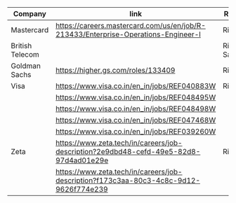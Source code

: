 
| Company         | link                                                                                  | Reference      | Status |
| --------------- | ------------------------------------------------------------------------------------- | -------------- | ------ |
| Mastercard      | https://careers.mastercard.com/us/en/job/R-213433/Enterprise-Operations-Engineer-I    | Rishabh???     |        |
| British Telecom |                                                                                       | Rishi Saraswat |        |
| Goldman Sachs   | https://higher.gs.com/roles/133409                                                    | Rishabh        |        |
| Visa            | https://www.visa.co.in/en_in/jobs/REF040883W                                          | Rishabh        |        |
|                 | https://www.visa.co.in/en_in/jobs/REF048495W                                          |                |        |
|                 | https://www.visa.co.in/en_in/jobs/REF048498W                                          |                |        |
|                 | https://www.visa.co.in/en_in/jobs/REF047468W                                          |                |        |
|                 | https://www.visa.co.in/en_in/jobs/REF039260W                                          |                |        |
| Zeta            | https://www.zeta.tech/in/careers/job-description?2e9dbd48-cefd-49e5-82d8-97d4ad01e29e | Rishabh        |        |
|                 | https://www.zeta.tech/in/careers/job-description?f173c3aa-80c3-4c8c-9d12-9626f774e239 |                |        |
